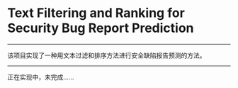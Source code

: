 # Text Filtering and Ranking for Security Bug Report Prediction

------

该项目实现了一种用文本过滤和排序方法进行安全缺陷报告预测的方法。

---

正在实现中，未完成......
